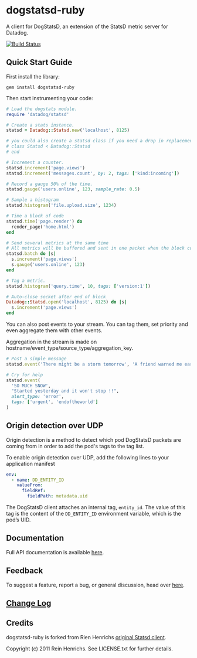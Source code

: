 
dogstatsd-ruby
==============

A client for DogStatsD, an extension of the StatsD metric server for Datadog.

[![Build Status](https://secure.travis-ci.org/DataDog/dogstatsd-ruby.png)](http://travis-ci.org/DataDog/dogstatsd-ruby)

Quick Start Guide
-----------------

First install the library:

    gem install dogstatsd-ruby

Then start instrumenting your code:

``` ruby
# Load the dogstats module.
require 'datadog/statsd'

# Create a stats instance.
statsd = Datadog::Statsd.new('localhost', 8125)

# you could also create a statsd class if you need a drop in replacement
# class Statsd < Datadog::Statsd
# end

# Increment a counter.
statsd.increment('page.views')
statsd.increment('messages.count', by: 2, tags: ['kind:incoming'])

# Record a gauge 50% of the time.
statsd.gauge('users.online', 123, sample_rate: 0.5)

# Sample a histogram
statsd.histogram('file.upload.size', 1234)

# Time a block of code
statsd.time('page.render') do
  render_page('home.html')
end

# Send several metrics at the same time
# All metrics will be buffered and sent in one packet when the block completes
statsd.batch do |s|
  s.increment('page.views')
  s.gauge('users.online', 123)
end

# Tag a metric.
statsd.histogram('query.time', 10, tags: ['version:1'])

# Auto-close socket after end of block
Datadog::Statsd.open('localhost', 8125) do |s|
  s.increment('page.views')
end
```

You can also post events to your stream. You can tag them, set priority and even aggregate them with other events.

Aggregation in the stream is made on hostname/event_type/source_type/aggregation_key.

``` ruby
# Post a simple message
statsd.event('There might be a storm tomorrow', 'A friend warned me earlier.')

# Cry for help
statsd.event(
  'SO MUCH SNOW',
  "Started yesterday and it won't stop !!",
  alert_type: 'error',
  tags: ['urgent', 'endoftheworld']
)
```



Origin detection over UDP
-------------
Origin detection is a method to detect which pod DogStatsD packets are coming from in order to add the pod's tags to the tag list.

To enable origin detection over UDP, add the following lines to your application manifest
```yaml
env:
  - name: DD_ENTITY_ID
    valueFrom:
      fieldRef:
        fieldPath: metadata.uid
```
The DogStatsD client attaches an internal tag, `entity_id`. The value of this tag is the content of the `DD_ENTITY_ID` environment variable, which is the pod’s UID.


Documentation
-------------

Full API documentation is available
[here](http://www.rubydoc.info/github/DataDog/dogstatsd-ruby/master/frames).


Feedback
--------

To suggest a feature, report a bug, or general discussion, head over
[here](http://github.com/DataDog/dogstatsd-ruby/issues/).


[Change Log](CHANGELOG.md)
----------------------------


Credits
-------

dogstatsd-ruby is forked from Rien Henrichs [original Statsd
client](https://github.com/reinh/statsd).

Copyright (c) 2011 Rein Henrichs. See LICENSE.txt for
further details.
